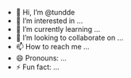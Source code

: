 - 👋 Hi, I’m @tundde
- 👀 I’m interested in ...
- 🌱 I’m currently learning ...
- 💞️ I’m looking to collaborate on ...
- 📫 How to reach me ...
- 😄 Pronouns: ...
- ⚡ Fun fact: ...

<!---
tundde/tundde is a ✨ special ✨ repository because its `README.md` (this file) appears on your GitHub profile.
You can click the Preview link to take a look at your changes.
--->
